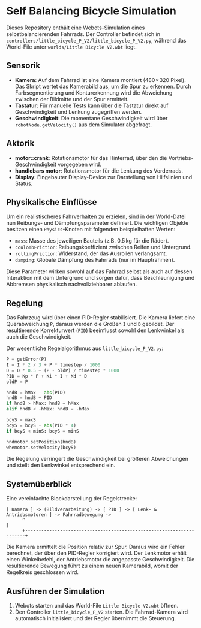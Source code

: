 # Self Balancing Bicycle Simulation

Dieses Repository enthält eine Webots-Simulation eines selbstbalancierenden Fahrrads. Der Controller befindet sich in `controllers/little_bicycle_P_V2/little_bicycle_P_V2.py`, während das World-File unter `worlds/Little Bicycle V2.wbt` liegt.

## Sensorik
- **Kamera**: Auf dem Fahrrad ist eine Kamera montiert (480 × 320 Pixel). Das Skript wertet das Kamerabild aus, um die Spur zu erkennen. Durch Farbsegmentierung und Konturerkennung wird die Abweichung zwischen der Bildmitte und der Spur ermittelt.
- **Tastatur**: Für manuelle Tests kann über die Tastatur direkt auf Geschwindigkeit und Lenkung zugegriffen werden.
- **Geschwindigkeit**: Die momentane Geschwindigkeit wird über `robotNode.getVelocity()` aus dem Simulator abgefragt.

## Aktorik
- **motor::crank**: Rotationsmotor für das Hinterrad, über den die Vortriebs-Geschwindigkeit vorgegeben wird.
- **handlebars motor**: Rotationsmotor für die Lenkung des Vorderrads.
- **Display**: Eingebauter Display-Device zur Darstellung von Hilfslinien und Status.

## Physikalische Einflüsse
Um ein realistischeres Fahrverhalten zu erzielen, sind in der World-Datei nun
Reibungs- und Dämpfungsparameter definiert. Die wichtigen Objekte besitzen einen
`Physics`-Knoten mit folgenden beispielhaften Werten:

- `mass`: Masse des jeweiligen Bauteils (z.B. 0.5 kg für die Räder).
- `coulombFriction`: Reibungskoeffizient zwischen Reifen und Untergrund.
- `rollingFriction`: Widerstand, der das Ausrollen verlangsamt.
- `damping`: Globale Dämpfung des Fahrrads (nur im Hauptrahmen).

Diese Parameter wirken sowohl auf das Fahrrad selbst als auch auf dessen
Interaktion mit dem Untergrund und sorgen dafür, dass Beschleunigung und
Abbremsen physikalisch nachvollziehbarer ablaufen.

## Regelung
Das Fahrzeug wird über einen PID-Regler stabilisiert. Die Kamera liefert eine Querabweichung `P`, daraus werden die Größen `I` und `D` gebildet. Der resultierende Korrekturwert (`PID`) beeinflusst sowohl den Lenkwinkel als auch die Geschwindigkeit.

Der wesentliche Regelalgorithmus aus `little_bicycle_P_V2.py`:
```python
P = getError(P)
I = I * 2 / 3 + P * timestep / 1000
D = D * 0.5 + (P - oldP) / timestep * 1000
PID = Kp * P + Ki * I + Kd * D
oldP = P

hndB = hMax - abs(PID)
hndB = hndB + PID
if hndB > hMax: hndB = hMax
elif hndB < -hMax: hndB = -hMax

bcyS = maxS
bcyS = bcyS - abs(PID * 4)
if bcyS < minS: bcyS = minS

hndmotor.setPosition(hndB)
whemotor.setVelocity(bcyS)
```
Die Regelung verringert die Geschwindigkeit bei größeren Abweichungen und stellt den Lenkwinkel entsprechend ein.

## Systemüberblick
Eine vereinfachte Blockdarstellung der Regelstrecke:
```
[ Kamera ] -> (Bildverarbeitung) -> [ PID ] -> [ Lenk- & Antriebsmotoren ] -> Fahrradbewegung ->
      ^                                                                      |
      +----------------------------------------------------------------------+
```
Die Kamera ermittelt die Position relativ zur Spur. Daraus wird ein Fehler berechnet, der über den PID-Regler korrigiert wird. Der Lenkmotor erhält einen Winkelbefehl, der Antriebsmotor die angepasste Geschwindigkeit. Die resultierende Bewegung führt zu einem neuen Kamerabild, womit der Regelkreis geschlossen wird.

## Ausführen der Simulation
1. Webots starten und das World-File `Little Bicycle V2.wbt` öffnen.
2. Den Controller `little_bicycle_P_V2` starten. Die Fahrrad-Kamera wird automatisch initialisiert und der Regler übernimmt die Steuerung.


